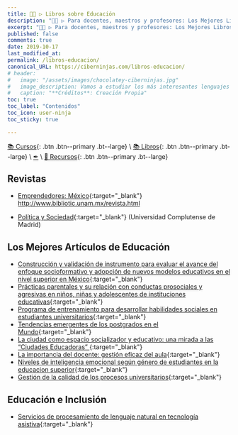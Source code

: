 ```yaml
---
title: 👩‍🏫 ▷ Libros sobre Educación
description: "👩‍🏫 ▷ Para docentes, maestros y profesores: Los Mejores Libros sobre Educación."
excerpt: "👩‍🏫 ▷ Para docentes, maestros y profesores: Los Mejores Libros sobre Educación."
published: false
comments: true
date: 2019-10-17
last_modified_at: 
permalink: /libros-educacion/
canonical_URL: https://ciberninjas.com/libros-educacion/
# header:
#   image: "/assets/images/chocolatey-ciberninjas.jpg"
#   image_description: Vamos a estudiar los más interesantes lenguajes de programación y frameworks de 2019
#   caption: "**Créditos**: Creación Propia"
toc: true
toc_label: "Contenidos"
toc_icon: user-ninja
toc_sticky: true

---
```


[📚 Cursos](/cursos-educacion/){: .btn .btn--primary .bt--large} \ [📚 Libros](/libros-educacion/){: .btn .btn--primary .bt--large} \ [✒](/biblioteca-novela-poesia/) \ [🧰 Recursos](/recursos-educacion/){: .btn .btn--primary .bt--large}

## Revistas

* [Emprendedores: México](http://emprendedores.unam.mx/buscar.php?tipo=2){:target="_blank"}
http://www.bibliotic.unam.mx/revista.html

* [Política y Sociedad](https://revistas.ucm.es/index.php/POSO){:target="_blank"} (Universidad Complutense de Madrid)

## Los Mejores Artículos de Educación

* [Construcción y validación de instrumento para evaluar el avance del enfoque socioformativo y adopción de nuevos modelos educativos en el nivel superior en México](http://revistaespacios.com/a19v40n31/a19v40n31p05.pdf){:target="_blank"}
* [Prácticas parentales y su relación con conductas prosociales y agresivas en niños, niñas y adolescentes de instituciones educativas](http://revistaespacios.com/a19v40n31/a19v40n31p08.pdf){:target="_blank"}
* [Programa de entrenamiento para desarrollar habilidades sociales en
estudiantes universitarios](http://revistaespacios.com/a19v40n31/a19v40n31p10.pdf){:target="_blank"}
* [Tendencias emergentes de los postgrados en el Mundo](http://revistaespacios.com/a19v40n31/a19v40n31p09.pdf){:target="_blank"}
* [La ciudad como espacio socializador y educativo: una mirada a las “Ciudades Educadoras”
](http://revistaespacios.com/a19v40n31/a19v40n31p17.pdf){:target="_blank"}
* [La importancia del docente: gestión eficaz del aula](http://revistaespacios.com/a19v40n31/a19v40n31p19.pdf){:target="_blank"}
* [Niveles de inteligencia emocional según género de estudiantes en la educacion superior](http://revistaespacios.com/a19v40n31/a19v40n31p26.pdf){:target="_blank"}
* [Gestión de la calidad de los procesos universitarios](http://revistaespacios.com/a19v40n31/a19v40n31p27.pdf){:target="_blank"}

## Educación e Inclusión

* [Servicios de procesamiento de lenguaje natural en tecnología asistiva](http://revistaespacios.com/a19v40n30/a19v40n30p07.pdf){:target="_blank"}